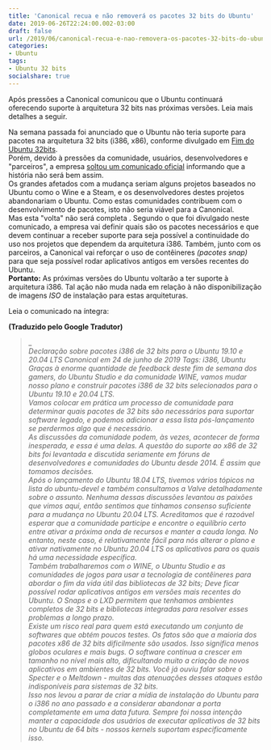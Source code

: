 ```yaml
---
title: 'Canonical recua e não removerá os pacotes 32 bits do Ubuntu'
date: 2019-06-26T22:24:00.002-03:00
draft: false
url: /2019/06/canonical-recua-e-nao-removera-os-pacotes-32-bits-do-ubuntu.html
categories: 
- Ubuntu
tags:
- Ubuntu 32 bits
socialshare: true
---
```


Após pressões a Canonical comunicou que o Ubuntu continuará oferecendo suporte à arquitetura 32 bits nas próximas versões. Leia mais detalhes a seguir.

<!--more-->
  
Na semana passada foi anunciado que o Ubuntu não teria suporte para pacotes na arquitetura 32 bits (i386, x86), conforme divulgado em [Fim do Ubuntu 32bits](https://info.wsouza.com.br/2019/06/fim-do-ubuntu-32-bits.html).  
Porém, devido à pressões da comunidade, usuários, desenvolvedores e "parceiros", a empresa [soltou um comunicado oficial](https://blog.ubuntu.com/2019/06/24/statement-on-32-bit-i386-packages-for-ubuntu-19-10-and-20-04-lts) informando que a história não será bem assim.  
Os grandes afetados com a mudança seriam alguns projetos baseados no Ubuntu como o Wine e a Steam, e os desenvolvedores destes projetos abandonariam o Ubuntu. Como estas comunidades contribuem com o desenvolvimento de pacotes, isto não seria viável para a Canonical.  
Mas esta "volta" não será completa . Segundo o que foi divulgado neste comunicado, a empresa vai definir quais são os pacotes necessários e que devem continuar a receber suporte para seja possível a continuidade do uso nos projetos que dependem da arquitetura i386. Também, junto com os parceiros, a Canonical vai reforçar o uso de contêineres _(pacotes snap)_ para que seja possível rodar aplicativos antigos em versões recentes do Ubuntu.  
**Portanto:** As próximas versões do Ubuntu voltarão a ter suporte à arquitetura i386. Tal ação não muda nada em relação à não disponibilização de imagens _ISO_ de instalação para estas arquiteturas.  
  
Leia o comunicado na íntegra:  
  
**(Traduzido pelo Google Tradutor)**
>_  
_Declaração sobre pacotes i386 de 32 bits para o Ubuntu 19.10 e 20.04 LTS Canonical em 24 de junho de 2019 Tags: i386, Ubuntu_  
_Graças à enorme quantidade de feedback deste fim de semana dos gamers, do Ubuntu Studio e da comunidade WINE, vamos mudar nosso plano e construir pacotes i386 de 32 bits selecionados para o Ubuntu 19.10 e 20.04 LTS._  
_Vamos colocar em prática um processo de comunidade para determinar quais pacotes de 32 bits são necessários para suportar software legado, e podemos adicionar a essa lista pós-lançamento se perdermos algo que é necessário._  
_As discussões da comunidade podem, às vezes, acontecer de forma inesperada, e essa é uma delas. A questão do suporte ao x86 de 32 bits foi levantada e discutida seriamente em fóruns de desenvolvedores e comunidades do Ubuntu desde 2014. É assim que tomamos decisões._  
_Após o lançamento do Ubuntu 18.04 LTS, tivemos vários tópicos na lista do ubuntu-devel e também consultamos a Valve detalhadamente sobre o assunto. Nenhuma dessas discussões levantou as paixões que vimos aqui, então sentimos que tínhamos consenso suficiente para a mudança no Ubuntu 20.04 LTS. Acreditamos que é razoável esperar que a comunidade participe e encontre o equilíbrio certo entre ativar a próxima onda de recursos e manter a cauda longa. No entanto, neste caso, é relativamente fácil para nós alterar o plano e ativar nativamente no Ubuntu 20.04 LTS os aplicativos para os quais há uma necessidade específica._  
_Também trabalharemos com o WINE, o Ubuntu Studio e as comunidades de jogos para usar a tecnologia de contêineres para abordar o fim da vida útil das bibliotecas de 32 bits; Deve ficar possível rodar aplicativos antigos em versões mais recentes do Ubuntu. O Snaps e o LXD permitem que tenhamos ambientes completos de 32 bits e bibliotecas integradas para resolver esses problemas a longo prazo._  
_Existe um risco real para quem está executando um conjunto de softwares que obtém poucos testes. Os fatos são que a maioria dos pacotes x86 de 32 bits dificilmente são usados. Isso significa menos globos oculares e mais bugs. O software continua a crescer em tamanho no nível mais alto, dificultando muito a criação de novos aplicativos em ambientes de 32 bits. Você já ouviu falar sobre o Specter e o Meltdown - muitas das atenuações desses ataques estão indisponíveis para sistemas de 32 bits._  
_Isso nos levou a parar de criar a mídia de instalação do Ubuntu para o i386 no ano passado e a considerar abandonar a porta completamente em uma data futura. Sempre foi nossa intenção manter a capacidade dos usuários de executar aplicativos de 32 bits no Ubuntu de 64 bits - nossos kernels suportam especificamente isso._
